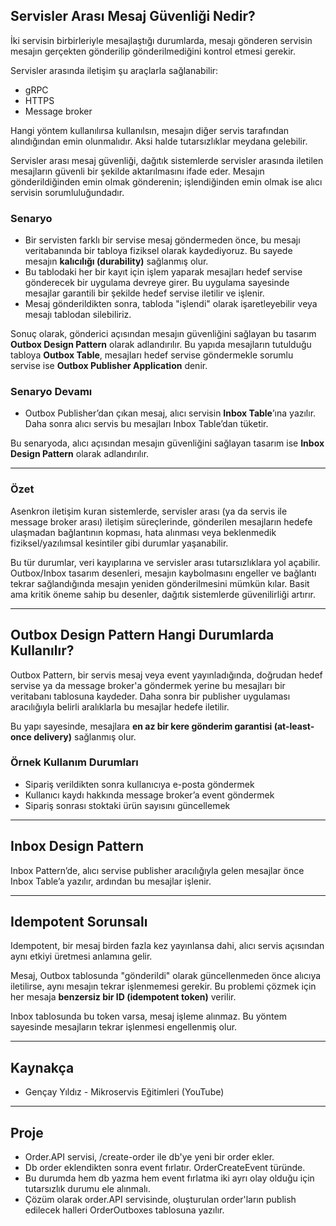 ## Servisler Arası Mesaj Güvenliği Nedir?

İki servisin birbirleriyle mesajlaştığı durumlarda, mesajı gönderen servisin mesajın gerçekten gönderilip gönderilmediğini kontrol etmesi gerekir.

Servisler arasında iletişim şu araçlarla sağlanabilir:

- gRPC
- HTTPS
- Message broker

Hangi yöntem kullanılırsa kullanılsın, mesajın diğer servis tarafından alındığından emin olunmalıdır. Aksi halde tutarsızlıklar meydana gelebilir.

Servisler arası mesaj güvenliği, dağıtık sistemlerde servisler arasında iletilen mesajların güvenli bir şekilde aktarılmasını ifade eder. Mesajın gönderildiğinden emin olmak gönderenin; işlendiğinden emin olmak ise alıcı servisin sorumluluğundadır.

### Senaryo

- Bir servisten farklı bir servise mesaj göndermeden önce, bu mesajı veritabanında bir tabloya fiziksel olarak kaydediyoruz. Bu sayede mesajın **kalıcılığı (durability)** sağlanmış olur.
- Bu tablodaki her bir kayıt için işlem yaparak mesajları hedef servise gönderecek bir uygulama devreye girer. Bu uygulama sayesinde mesajlar garantili bir şekilde hedef servise iletilir ve işlenir.
- Mesaj gönderildikten sonra, tabloda "işlendi" olarak işaretleyebilir veya mesajı tablodan silebiliriz.

Sonuç olarak, gönderici açısından mesajın güvenliğini sağlayan bu tasarım **Outbox Design Pattern** olarak adlandırılır. Bu yapıda mesajların tutulduğu tabloya **Outbox Table**, mesajları hedef servise göndermekle sorumlu servise ise **Outbox Publisher Application** denir.

### Senaryo Devamı

- Outbox Publisher’dan çıkan mesaj, alıcı servisin **Inbox Table**’ına yazılır. Daha sonra alıcı servis bu mesajları Inbox Table’dan tüketir.

Bu senaryoda, alıcı açısından mesajın güvenliğini sağlayan tasarım ise **Inbox Design Pattern** olarak adlandırılır.

---

### Özet

Asenkron iletişim kuran sistemlerde, servisler arası (ya da servis ile message broker arası) iletişim süreçlerinde, gönderilen mesajların hedefe ulaşmadan bağlantının kopması, hata alınması veya beklenmedik fiziksel/yazılımsal kesintiler gibi durumlar yaşanabilir.

Bu tür durumlar, veri kayıplarına ve servisler arası tutarsızlıklara yol açabilir. Outbox/Inbox tasarım desenleri, mesajın kaybolmasını engeller ve bağlantı tekrar sağlandığında mesajın yeniden gönderilmesini mümkün kılar. Basit ama kritik öneme sahip bu desenler, dağıtık sistemlerde güvenilirliği artırır.

---

## Outbox Design Pattern Hangi Durumlarda Kullanılır?

Outbox Pattern, bir servis mesaj veya event yayınladığında, doğrudan hedef servise ya da message broker'a göndermek yerine bu mesajları bir veritabanı tablosuna kaydeder. Daha sonra bir publisher uygulaması aracılığıyla belirli aralıklarla bu mesajlar hedefe iletilir.

Bu yapı sayesinde, mesajlara **en az bir kere gönderim garantisi (at-least-once delivery)** sağlanmış olur.

### Örnek Kullanım Durumları

- Sipariş verildikten sonra kullanıcıya e-posta göndermek
- Kullanıcı kaydı hakkında message broker’a event göndermek
- Sipariş sonrası stoktaki ürün sayısını güncellemek

---

## Inbox Design Pattern

Inbox Pattern’de, alıcı servise publisher aracılığıyla gelen mesajlar önce Inbox Table’a yazılır, ardından bu mesajlar işlenir.

---

## Idempotent Sorunsalı

Idempotent, bir mesaj birden fazla kez yayınlansa dahi, alıcı servis açısından aynı etkiyi üretmesi anlamına gelir.

Mesaj, Outbox tablosunda "gönderildi" olarak güncellenmeden önce alıcıya iletilirse, aynı mesajın tekrar işlenmemesi gerekir. Bu problemi çözmek için her mesaja **benzersiz bir ID (idempotent token)** verilir.

Inbox tablosunda bu token varsa, mesaj işleme alınmaz. Bu yöntem sayesinde mesajların tekrar işlenmesi engellenmiş olur.

---

## Kaynakça

- Gençay Yıldız - Mikroservis Eğitimleri (YouTube)

---

## Proje

- Order.API servisi, /create-order ile db'ye yeni bir order ekler.
- Db order eklendikten sonra event fırlatır. OrderCreateEvent türünde.
- Bu durumda hem db yazma hem event fırlatma iki ayrı olay olduğu için tutarsızlık durumu ele alınmalı.
- Çözüm olarak order.API servisinde, oluşturulan order'ların publish edilecek halleri OrderOutboxes tablosuna yazılır.
